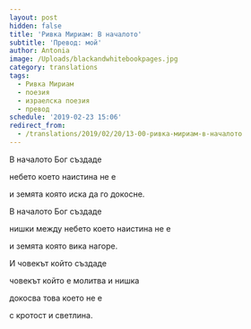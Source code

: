 ```yaml
---
layout: post
hidden: false
title: 'Ривка Мириам: В началото'
subtitle: 'Превод: мой'
author: Antonia
image: /Uploads/blackandwhitebookpages.jpg
category: translations
tags:
  - Ривка Мириам
  - поезия
  - израелска поезия
  - превод
schedule: '2019-02-23 15:06'
redirect_from:
  - /translations/2019/02/20/13-00-ривка-мириам-в-началото
---
```

В началото Бог създаде

небето което наистина не е

и земята която иска да го докосне.

В началото Бог създаде

нишки между небето което наистина не е

и земята която вика нагоре. 

И човекът който създаде

човекът който е молитва и нишка

докосва това което не е

с кротост и светлина.
